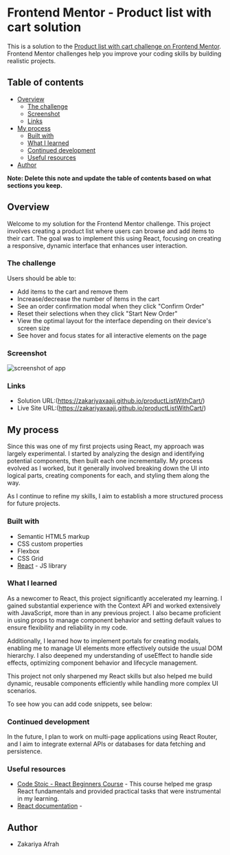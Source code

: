 # Frontend Mentor - Product list with cart solution

This is a solution to the [Product list with cart challenge on Frontend Mentor](https://www.frontendmentor.io/challenges/product-list-with-cart-5MmqLVAp_d). Frontend Mentor challenges help you improve your coding skills by building realistic projects.

## Table of contents

- [Overview](#overview)
  - [The challenge](#the-challenge)
  - [Screenshot](#screenshot)
  - [Links](#links)
- [My process](#my-process)
  - [Built with](#built-with)
  - [What I learned](#what-i-learned)
  - [Continued development](#continued-development)
  - [Useful resources](#useful-resources)
- [Author](#author)


**Note: Delete this note and update the table of contents based on what sections you keep.**

## Overview

Welcome to my solution for the Frontend Mentor challenge. This project involves creating a product list where users can browse and add items to their cart. The goal was to implement this using React, focusing on creating a responsive, dynamic interface that enhances user interaction.

### The challenge

Users should be able to:

- Add items to the cart and remove them
- Increase/decrease the number of items in the cart
- See an order confirmation modal when they click "Confirm Order"
- Reset their selections when they click "Start New Order"
- View the optimal layout for the interface depending on their device's screen size
- See hover and focus states for all interactive elements on the page

### Screenshot

![screenshot of app](./dist/assets/images/Screenshot%20(159).png)


### Links

- Solution URL:(https://zakariyaxaaji.github.io/productListWithCart/)
- Live Site URL:(https://zakariyaxaaji.github.io/productListWithCart/)

## My process

Since this was one of my first projects using React, my approach was largely experimental. I started by analyzing the design and identifying potential components, then built each one incrementally. My process evolved as I worked, but it generally involved breaking down the UI into logical parts, creating components for each, and styling them along the way.

As I continue to refine my skills, I aim to establish a more structured process for future projects.

### Built with

- Semantic HTML5 markup
- CSS custom properties
- Flexbox
- CSS Grid
- [React](https://reactjs.org/) - JS library

### What I learned

As a newcomer to React, this project significantly accelerated my learning. I gained substantial experience with the Context API and worked extensively with JavaScript, more than in any previous project. I also became proficient in using props to manage component behavior and setting default values to ensure flexibility and reliability in my code.

Additionally, I learned how to implement portals for creating modals, enabling me to manage UI elements more effectively outside the usual DOM hierarchy. I also deepened my understanding of useEffect to handle side effects, optimizing component behavior and lifecycle management.

This project not only sharpened my React skills but also helped me build dynamic, reusable components efficiently while handling more complex UI scenarios.

To see how you can add code snippets, see below:


### Continued development
 In the future, I plan to work on multi-page applications using React Router, and I aim to integrate external APIs or databases for data fetching and persistence. 

### Useful resources

- [Code Stoic - React Beginners Course](https://www.youtube.com/watch?v=MHn66JJH5zs&list=PLSsAz5wf2lkKm0BG9wUWWSgYWBzDa-dFs) - This course helped me grasp React fundamentals and provided practical tasks that were instrumental in my learning.
- [React documentation](https://react.dev) - 

## Author

- Zakariya Afrah

